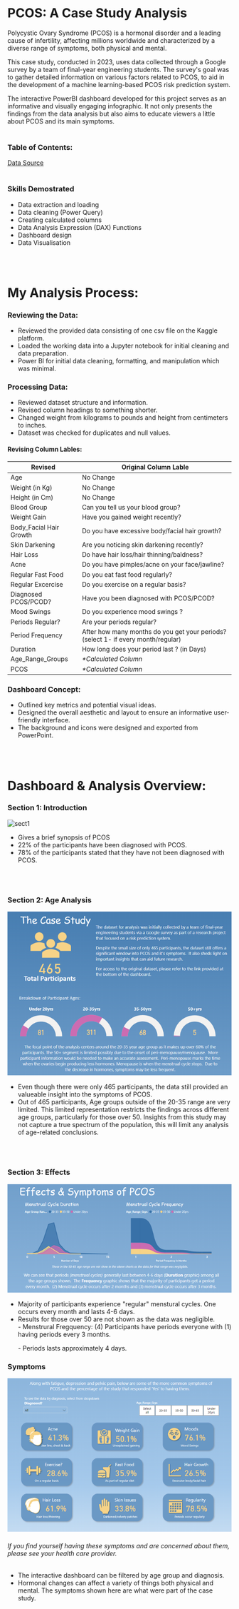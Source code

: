 # PCOS: A Case Study Analysis
Polycystic Ovary Syndrome (PCOS) is a hormonal disorder and a leading cause of infertility, affecting millions worldwide and characterized by a diverse range of symptoms, both physical and mental.

This case study, conducted in 2023, uses data collected through a Google survey by a team of final-year engineering students. The survey's goal was to gather detailed information on various factors related to PCOS, to aid in the development of a machine learning-based PCOS risk prediction system.

The interactive PowerBI dashboard developed for this project serves as an informative and visually engaging infographic. It not only presents the findings from the data analysis but also aims to educate viewers a little about PCOS and its main symptoms. 
 <br></br>

### Table of Contents:
[Data Source](https://www.kaggle.com/datasets/sahilkoli04/pcos2023)
<br></br>

### Skills Demostrated
<ul>
<li>Data extraction and loading</li>
<li>Data cleaning (Power Query)</li>
<li>Creating calculated columns</li>
<li>Data Analysis Expression (DAX) Functions</li>
<li>Dashboard design</li>
<li>Data Visualisation</li>
</ul>
<br></br>

# My Analysis Process:

### Reviewing the Data:
<ul>
<li>Reviewed the provided data consisting of one csv file on the Kaggle platform.</li> 
<li>Loaded the working data into a Jupyter notebook for initial cleaning and data preparation.</li>
<li>Power BI for initial data cleaning, formatting, and manipulation which was minimal.</li>
</ul>  
<p>
  
### Processing Data:
<ul>
<li>Reviewed dataset structure and information.</li>
<li>Revised column headings to something shorter.</li>
<li>Changed weight from kilograms to pounds and height from centimeters to inches.</li>
 <li>Dataset was checked for duplicates and null values.</li>
</ul>
<p></p>

#### Revising Column Lables:
| Revised | Original Column Lable |
| --- | --- |
| Age | No Change |
| Weight (in Kg)| No Change |
| Height (in Cm) | No Change |
| Blood Group | Can you tell us your blood group? |
| Weight Gain | Have you gained weight recently? |
| Body_Facial Hair Growth | Do you have excessive body/facial hair growth? |
| Skin Darkening | Are you noticing skin darkening recently? |
| Hair Loss | Do have hair loss/hair thinning/baldness? |
| Acne | Do you have pimples/acne on your face/jawline? |
| Regular Fast Food | Do you eat fast food regularly? |
| Regular Excercise | Do you exercise on a regular basis? |
| Diagnosed PCOS/PCOD? | Have you been diagnosed with PCOS/PCOD? |
| Mood Swings | Do you experience mood swings ?  |
| Periods Regular? | Are your periods regular? |
| Period Frequency | After how many months do you get your periods?(select 1- if every month/regular)  |
| Duration | How long does your period last ? (in Days) |
| Age_Range_Groups |<i> *Calculated Column</i> |
| PCOS |<i> *Calculated Column </i> |

  
### Dashboard Concept:
<ul>
<li>Outlined key metrics and potential visual ideas.
<li>Designed the overall aesthetic and layout to ensure an informative user-friendly interface.</li> 
<li>The background and icons were designed and exported from PowerPoint.</li>
</ul>
<br></br>


# Dashboard & Analysis Overview:
### Section 1: Introduction
![sect1](https://github.com/julyndav/PCOS_Case_Study/Images/DashBrd1.png)

<ul>
<li>Gives a brief synopsis of PCOS</li>
<li>22% of the participants have been diagnosed with PCOS.</li>
<li>78% of the participants stated that they have not been diagnosed with PCOS.</li> 
</ul>
<br></br>

### Section 2: Age Analysis
![sect2](https://github.com/julyndav/PowerBI/blob/main/PCOS%20Case%20Study/Images/DashBrd2.png)

<ul>
 <li>Even though there were only 465 participants, the data still provided an valueable insight into the symptoms of PCOS.</li>
 <li>Out of 465 participants, Age groups outside of the 20-35 range are very limited. This limited representation restricts the findings across different age groups, particularly for those over 50. Insights from this study may not capture a true spectrum of the population, this will limit any analysis of age-related conclusions.</li>
</ul>
<br></br>

### Section 3: Effects 

![Sect3](https://github.com/julyndav/PowerBI/blob/main/PCOS%20Case%20Study/Images/DashBrd3.png)

<ul>
 <li>Majority of participants experience "regular" menstural cycles. One occurs every month and lasts 4-6 days.</li>
 <li>Results for those over 50 are not shown as the data was negligible.</li>
     - Menstrural Fregquency: (4) Participants have periods everyone with (1) having periods every 3 months.<p>
     - Periods lasts approximately 4 days.
</ul>

### Symptoms
![Sect4](https://github.com/julyndav/PowerBI/blob/main/PCOS%20Case%20Study/Images/DashBrd4.png)<p>
###### <i>If you find yourself having these symptoms and are concerned about them, please see your health care provider.</i><p>

<ul>
 <li>The interactive dashboard can be filtered by age group and diagnosis. </li>
 <li>Hormonal changes can affect a variety of things both physical and mental. The symptoms shown here are what were part of the case study.</li>
 
<br></br>

